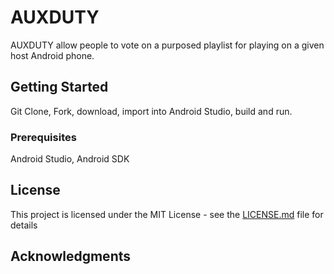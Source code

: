 # AUXDUTY

AUXDUTY allow people to vote on a purposed playlist for playing on a given host Android phone. 

## Getting Started

Git Clone, Fork, download, import into Android Studio, build and run.

### Prerequisites

Android Studio, Android SDK 


## License

This project is licensed under the MIT License - see the [LICENSE.md](LICENSE.md) file for details

## Acknowledgments


